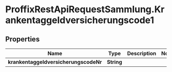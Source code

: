 # ProffixRestApiRequestSammlung.Krankentaggeldversicherungscode1

## Properties
Name | Type | Description | Notes
------------ | ------------- | ------------- | -------------
**krankentaggeldversicherungscodeNr** | **String** |  | 


